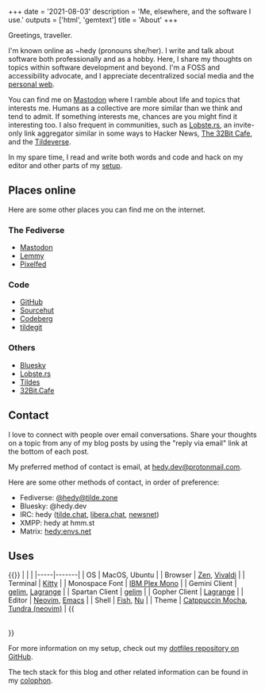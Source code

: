 +++
date = '2021-08-03'
description = 'Me, elsewhere, and the software I use.'
outputs = ['html', 'gemtext']
title = 'About'
+++

Greetings, traveller.

I'm known online as ~hedy (pronouns she/her). I write and talk about software
both professionally and as a hobby. Here, I share my thoughts on topics within
software development and beyond. I'm a FOSS and accessibility advocate, and I
appreciate decentralized social media and the [personal
web](https://indieweb.org/).

You can find me on [Mastodon](https://tilde.zone/@hedy) where I ramble about
life and topics that interests me. Humans as a collective are more similar than
we think and tend to admit. If something interests me, chances are you might
find it interesting too. I also frequent in communities, such as
[Lobste.rs](https://lobste.rs), an invite-only link aggregator similar in some
ways to Hacker News, [The 32Bit Cafe](https://32bit.cafe/), and the
[Tildeverse](https://tildeverse.org).

In my spare time, I read and write both words and code and hack on my editor
and other parts of my [setup](#uses).

## Places online

Here are some other places you can find me on the internet.

### The Fediverse

* [Mastodon](https://tilde.zone/@hedy)
* [Lemmy](https://lemmy.sdf.org/u/hedy)
* [Pixelfed](https://pixel.32bit.cafe/hedy)

### Code

* [GitHub](https://github.com/hedyhli)
* [Sourcehut](https://sr.ht/~hedy)
* [Codeberg](https://codeberg.org/hedy)
* [tildegit](https://tildegit.org/hedy)

### Others

* [Bluesky](https://bsky.app/profile/hedy.dev)
* [Lobste.rs](https://lobste.rs/~hedy)
* [Tildes](https://tildes.net/user/hedy)
* [32Bit.Cafe](https://discourse.32bit.cafe/u/hedy)

## Contact

I love to connect with people over email conversations. Share your thoughts on
a topic from any of my blog posts by using the "reply via email" link at the
bottom of each post.

My preferred method of contact is email, at
[hedy.dev@protonmail.com](mailto:hedy.dev@protonmail.com).

Here are some other methods of contact, in order of preference:
* Fediverse: [@hedy@tilde.zone](https://tilde.zone/@hedy)
* Bluesky: @hedy.dev
* IRC: hedy ([tilde.chat](https://tilde.chat),
  [libera.chat](https://libera.chat), [newsnet](https://newsnet.net))
* XMPP: hedy at hmm.st
* Matrix: [hedy:envs.net](matrix:u/hedy:envs.net)


## Uses

{{<table no-header>}}
| | |
|-----|-------|
| OS  | MacOS, Ubuntu |
| Browser | [Zen](https://zen-browser.app), [Vivaldi](https://vivaldi.com/) |
| Terminal | [Kitty](https://sw.kovidgoyal.net/kitty/) |
| Monospace Font | [IBM Plex Mono](https://github.com/IBM/type) |
| Gemini Client | [gelim](https://github.com/hedyhli/gelim), [Lagrange](https://gmi.skyjake.fi/lagrange/) |
| Spartan Client | [gelim](https://github.com/hedyhli/gelim) |
| Gopher Client | [Lagrange](https://gmi.skyjake.fi/lagrange/) |
| Editor | [Neovim](https://neovim.io/), [Emacs](https://www.gnu.org/software/emacs/) |
| Shell | [Fish](https://fishshell.com/), [Nu](https://www.nushell.sh/) |
| Theme | [Catppuccin Mocha](https://catppuccin.com/), [Tundra (neovim)](https://github.com/sam4llis/nvim-tundra) |
{{</table>}}

For more information on my setup, check out my [dotfiles repository on GitHub](https://github.com/hedyhli/dotfiles).

The tech stack for this blog and other related information can be found in my
[colophon](/meta/).
